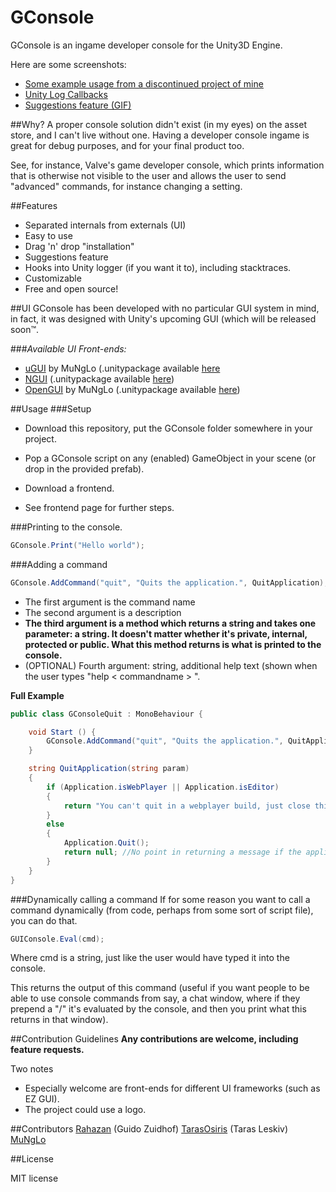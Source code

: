 GConsole
========

GConsole is an ingame developer console for the Unity3D Engine. 

Here are some screenshots:

* [Some example usage from a discontinued project of mine](http://i.imgur.com/E5ivVNx.png)
* [Unity Log Callbacks](http://i.imgur.com/g4DqIAV.png)
* [Suggestions feature (GIF)](https://dl.dropboxusercontent.com/u/43693599/sug.gif)

##Why?
A proper console solution didn't exist (in my eyes) on the asset store, and I can't live without one. Having a developer console ingame is great for debug purposes, and for your final product too. 

See, for instance, Valve's game developer console, which prints information that is otherwise not visible to the user and allows the user to send "advanced" commands, for instance changing a setting.

##Features
* Separated internals from externals (UI)
* Easy to use
* Drag 'n' drop "installation"
* Suggestions feature
* Hooks into Unity logger (if you want it to), including stacktraces.
* Customizable
* Free and open source! 

##UI
GConsole has been developed with no particular GUI system in mind, in fact, it was designed with Unity's upcoming GUI (which will be released soon™.

###*Available UI Front-ends:*

* [uGUI](https://github.com/MuNgLo/GConsole-uGUI/) by MuNgLo (.unitypackage available [here](https://github.com/MuNgLo/GConsole-uGUI/releases/tag/0.1.0)
* [NGUI](https://github.com/Rahazan/GConsoleNGUI) (.unitypackage available [here](https://github.com/Rahazan/GConsoleNGUI/releases))
* [OpenGUI](https://github.com/MuNgLo/GConsoleOGUI) by MuNgLo (.unitypackage available [here](https://github.com/MuNgLo/GConsoleOGUI/releases))

##Usage
###Setup

* Download this repository, put the GConsole folder somewhere in your project.
* Pop a GConsole script on any (enabled) GameObject in your scene (or drop in the provided prefab).

* Download a frontend.
* See frontend page for further steps.

###Printing to the console.
```csharp
GConsole.Print("Hello world");
```
###Adding a command
```csharp
GConsole.AddCommand("quit", "Quits the application.", QuitApplication);
```
* The first argument is the command name
* The second argument is a description
* **The third argument is a method which returns a string and takes one parameter: a string. It doesn't matter whether it's private, internal, protected or public. What this method returns is what is printed to the console.**
* (OPTIONAL) Fourth argument: string, additional help text (shown when the user types "help < commandname > ".


**Full Example**
```csharp
public class GConsoleQuit : MonoBehaviour {

	void Start () {
	    GConsole.AddCommand("quit", "Quits the application.", QuitApplication);
	}

    string QuitApplication(string param)
    {
        if (Application.isWebPlayer || Application.isEditor)
        {
            return "You can't quit in a webplayer build, just close this window!"; //Or in the editor, but lets not print that.
        }
        else
        {
            Application.Quit();
            return null; //No point in returning a message if the application has already shut down.
        }
    }
}
``` 
###Dynamically calling a command
If for some reason you want to call a command dynamically (from code, perhaps from some sort of script file), you can do that.
```csharp
GUIConsole.Eval(cmd);
```
Where cmd is a string, just like the user would have typed it into the console. 

This returns the output of this command (useful if you want people to be able to use console commands from say, a chat window, where if they prepend a "/" it's evaluated by the console, and then you print what this returns in that window).

##Contribution Guidelines
**Any contributions are welcome, including feature requests.**

Two notes

* Especially welcome are front-ends for different UI frameworks (such as EZ GUI).
* The project could use a logo. 

##Contributors
[Rahazan](https://github.com/Rahazan) (Guido Zuidhof)
[TarasOsiris](https://github.com/TarasOsiris) (Taras Leskiv)
[MuNgLo](https://github.com/MuNgLo) 

##License

MIT license
